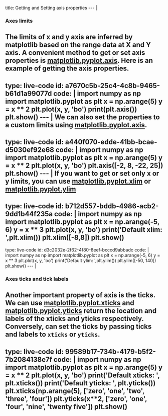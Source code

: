 title: Getting and Setting axis properties
--- |
  ### Axes limits
  The limits of x and y axis are inferred by matplotlib based on the range data at X and Y axis. A convenient method to get or set axis properties is [matplotlib.pyplot.axis](https://matplotlib.org/api/_as_gen/matplotlib.pyplot.axis.html#matplotlib.pyplot.axis). Here is an example of getting the axis properties.
---  
type: live-code
id: a7670c5b-25c4-4c8b-9465-b61d1a99077d
code: |
  import numpy as np
  import matplotlib.pyplot as plt
  x = np.arange(5)
  y = x ** 2
  plt.plot(x, y, 'bo')
  print(plt.axis())
  plt.show()
--- |
  We can also set the properties to a custom limits using [matplotlib.pyplot.axis](https://matplotlib.org/api/_as_gen/matplotlib.pyplot.axis.html#matplotlib.pyplot.axis).
---
type: live-code
id: a440f070-edde-41bb-bcae-d5030ef92e68
code: |
  import numpy as np
  import matplotlib.pyplot as plt
  x = np.arange(5)
  y = x ** 2
  plt.plot(x, y, 'bo')
  plt.axis([-2, 8, -22, 25])
  plt.show()
--- |
  If you want to get or set only x or y limits, you can use [matplotlib.pyplot.xlim](https://matplotlib.org/api/_as_gen/matplotlib.pyplot.xlim.html#matplotlib.pyplot.xlim) or [matplotlib.pyplot.ylim](https://matplotlib.org/api/_as_gen/matplotlib.pyplot.ylim.html#matplotlib.pyplot.ylim)
---
type: live-code
id: b712d557-bddb-4986-acb2-9dd1b44f235a
code: |
  import numpy as np
  import matplotlib.pyplot as plt
  x = np.arange(-5, 6)
  y = x ** 3
  plt.plot(x, y, 'bo')
  print('Default xlim: ',plt.xlim())
  plt.xlim([-8,8])
  plt.show()
---
type: live-code
id: d3c2032e-2f62-4f80-8eef-bcccd9abbadc
code: |
  import numpy as np
  import matplotlib.pyplot as plt
  x = np.arange(-5, 6)
  y = x ** 3
  plt.plot(x, y, 'bo')
  print('Default ylim: ',plt.ylim())
  plt.ylim([-50, 140])
  plt.show()
--- |
  ### Axes ticks and tick labels
  Another important property of axis is the ticks. We can use  [matplotlib.pyplot.xticks](https://matplotlib.org/api/_as_gen/matplotlib.pyplot.xticks.html#matplotlib.pyplot.xticks) and [matplotlib.pyplot.yticks](https://matplotlib.org/api/_as_gen/matplotlib.pyplot.yticks.html#matplotlib.pyplot.yticks) return the location and labels of the xticks and yticks respectively. Conversely, can set the ticks by passing ticks and labels to `xticks` or `yticks`.
---
type: live-code
id: 99589b17-734b-4179-b5f2-7b2084138e7f
code: |
  import numpy as np
  import matplotlib.pyplot as plt
  x = np.arange(5)
  y = x ** 2
  plt.plot(x, y, 'bo')
  print('Default xticks: ', plt.xticks())
  print('Default yticks: ', plt.yticks())
  plt.xticks(np.arange(5), ['zero', 'one', 'two', 'three', 'four'])
  plt.yticks(x**2, ['zero', 'one', 'four', 'nine', 'twenty five'])
  plt.show()
---
